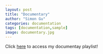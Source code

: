```yaml
---
layout: post
title: "Documentary"
author: "Simon Gu"
categories: documentation
tags: [documentation,sample]
image: documentary.jpg
---
```


Click [here](https://www.youtube.com/playlist?list=PLBLzjGGOzNPxdb8O2RlawtQkWEy_ascz-) to access my documentay playlist!
